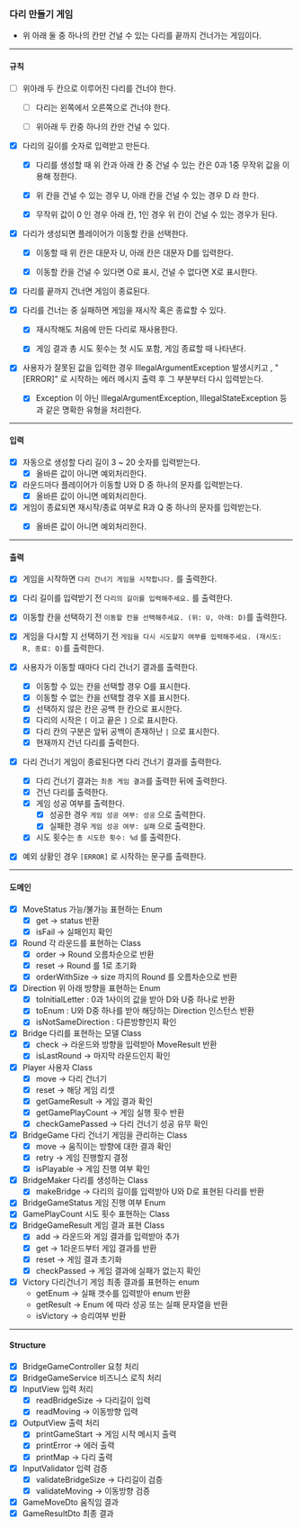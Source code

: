 ### 다리 만들기 게임

- 위 아래 둘 중 하나의 칸만 건널 수 있는 다리를 끝까지 건너가는 게임이다.

---

#### 규칙

- [ ] 위아래 두 칸으로 이루어진 다리를 건너야 한다.
    - [ ] 다리는 왼쪽에서 오른쪽으로 건너야 한다.
    - [ ] 위아래 두 칸중 하나의 칸만 건널 수 있다.
  

- [x] 다리의 길이를 숫자로 입력받고 만든다.
    - [x] 다리를 생성할 때 위 칸과 아래 칸 중 건널 수 있는 칸은 0과 1중 무작위 값을 이용해 정한다.
    - [x] 위 칸을 건널 수 있는 경우 U, 아래 칸을 건널 수 있는 경우 D 라 한다.
    - [x] 무작위 값이 0 인 경우 아래 칸, 1인 경우 위 칸이 건널 수 있는 경우가 된다.


- [x] 다리가 생성되면 플레이어가 이동할 칸을 선택한다.
    - [x] 이동할 때 위 칸은 대문자 U, 아래 칸은 대문자 D를 입력한다.
    - [x] 이동할 칸을 건널 수 있다면 O로 표시, 건널 수 없다면 X로 표시한다.


- [x] 다리를 끝까지 건너면 게임이 종료된다.


- [x] 다리를 건너는 중 실패하면 게임을 재시작 혹은 종료할 수 있다.
    - [x] 재시작해도 처음에 만든 다리로 재사용한다.
    - [x] 게임 결과 총 시도 횟수는 첫 시도 포함, 게임 종료할 때 나타낸다.
  

- [x] 사용자가 잘못된 값을 입력한 경우 IllegalArgumentException 발생시키고
      , "[ERROR]" 로 시작하는 에러 메시지 출력 후 그 부분부터 다시 입력받는다.
    - [x] Exception 이 아닌 IllegalArgumentException, IllegalStateException 
          등과 같은 명확한 유형을 처리한다.

---

#### 입력

- [x] 자동으로 생성할 다리 길이 3 ~ 20 숫자를 입력받는다.
  - [x] 올바른 값이 아니면 예외처리한다.
  
- [x] 라운드마다 플레이어가 이동할 U와 D 중 하나의 문자를 입력받는다.
    - [x] 올바른 값이 아니면 예외처리한다.
 
- [x] 게임이 종료되면 재시작/종료 여부로 R과 Q 중 하나의 문자를 입력받는다.
    - [x] 올바른 값이 아니면 예외처리한다.


---

#### 출력

- [x] 게임을 시작하면 `다리 건너기 게임을 시작합니다.` 를 출력한다.
- [x] 다리 길이를 입력받기 전 `다리의 길이를 입력해주세요.` 를 출력한다.
- [x] 이동할 칸을 선택하기 전 `이동할 칸을 선택해주세요. (위: U, 아래: D)`를 출력한다.
- [x] 게임을 다시할 지 선택하기 전 `게임을 다시 시도할지 여부를 입력해주세요. (재시도: R, 종료: Q)`를 출력한다.
- [x] 사용자가 이동할 때마다 다리 건너기 결과를 출력한다.
  - [x] 이동할 수 있는 칸을 선택할 경우 O를 표시한다.
  - [x] 이동할 수 없는 칸을 선택할 경우 X를 표시한다.
  - [x] 선택하지 않은 칸은 공백 한 칸으로 표시한다.
  - [x] 다리의 시작은 `[` 이고 끝은 `]` 으로 표시한다.
  - [x] 다리 칸의 구분은 앞뒤 공백이 존재하난 `|` 으로 표시한다.
  - [x] 현재까지 건넌 다리를 출력한다.
- [x] 다리 건너기 게임이 종료된다면 다리 건너기 결과를 출력한다.
  - [x] 다리 건너기 결과는 `최종 게임 결과`를 출력한 뒤에 출력한다.
  - [x] 건넌 다리를 출력한다.
  - [x] 게임 성공 여부를 출력한다.
    - [x] 성공한 경우 `게임 성공 여부: 성공` 으로 출력한다.
    - [x] 실패한 경우 `게임 성공 여부: 실패` 으로 출력한다.
  - [x] 시도 횟수는 `총 시도한 횟수: %d` 를 출력한다.
  
- [x] 예외 상황인 경우 `[ERROR]` 로 시작하는 문구를 출력한다. 


---

#### 도메인

- [x] MoveStatus 가능/불가능 표현하는 Enum
  - [x] get -> status 반환 
  - [x] isFail -> 실패인지 확인
- [x] Round 각 라운드를 표현하는 Class
  - [x] order -> Round 오름차순으로 반환
  - [x] reset -> Round 를 1로 초기화
  - [x] orderWithSize -> size 까지의 Round 를 오름차순으로 반환
- [x] Direction 위 아래 방향을 표현하는 Enum
  - [x] toInitialLetter : 0과 1사이의 값을 받아 D와 U중 하나로 반환
  - [x] toEnum : U와 D중 하나를 받아 해당하는 Direction 인스턴스 반환
  - [x] isNotSameDirection : 다른방향인지 확인
- [x] Bridge 다리를 표현하는 모델 Class
  - [x] check -> 라운드와 방향을 입력받아 MoveResult 반환 
  - [x] isLastRound -> 마지막 라운드인지 확인
- [x] Player 사용자 Class
  - [x] move -> 다리 건너기
  - [x] reset -> 해당 게임 리셋
  - [x] getGameResult -> 게임 결과 확인
  - [x] getGamePlayCount -> 게임 실행 횟수 반환
  - [x] checkGamePassed -> 다리 건너기 성공 유무 확인
- [x] BridgeGame 다리 건너기 게임을 관리하는 Class
  - [x] move -> 움직이는 방향에 대한 결과 확인
  - [x] retry -> 게임 진행할지 결정
  - [x] isPlayable -> 게임 진행 여부 확인
- [x] BridgeMaker 다리를 생성하는 Class
  - [x] makeBridge -> 다리의 길이를 입력받아 U와 D로 표현된 다리를 반환  
- [x] BridgeGameStatus 게임 진행 여부 Enum
- [x] GamePlayCount 시도 횟수 표현하는 Class
- [x] BridgeGameResult 게임 결과 표현 Class
  - [x] add -> 라운드와 게임 결과를 입력받아 추가
  - [x] get -> 1라운드부터 게임 결과를 반환
  - [x] reset -> 게임 결과 초기화
  - [x] checkPassed -> 게임 결과에 실패가 없는지 확인
- [x] Victory 다리건너기 게임 최종 결과를 표현하는 enum
  - getEnum -> 실패 갯수를 입력받아 enum 반환
  - getResult -> Enum 에 따라 성공 또는 실패 문자열을 반환
  - isVictory -> 승리여부 반환

---

#### Structure

- [x] BridgeGameController 요청 처리
- [x] BridgeGameService 비즈니스 로직 처리
- [x] InputView 입력 처리
  - [x] readBridgeSize -> 다리길이 입력
  - [x] readMoving -> 이동방향 입력
- [x] OutputView 출력 처리
  - [x] printGameStart -> 게임 시작 메시지 출력
  - [x] printError -> 에러 출력
  - [x] printMap -> 다리 출력
- [x] InputValidator 입력 검증
  - [x] validateBridgeSize -> 다리길이 검증
  - [x] validateMoving -> 이동방향 검증 
- [x] GameMoveDto 움직임 결과
- [x] GameResultDto 최종 결과